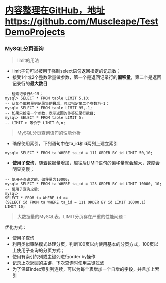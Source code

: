 # [内容整理在GitHub，地址https://github.com/Muscleape/TestDemoProjects](https://github.com/Muscleape/TestDemoProjects/tree/master/DataBase)
### MySQL分页查询

> limit的用法

- limit子句可以被用于强制select语句返回指定的记录数；
- 接受1个或2个整数常量做参数，第一个是返回记录行的**偏移量**，第二个是返回记录行的**最大数目**
```
-- 检索记录行6~15；
mysql> SELECT * FROM table LIMIT 5,10;
-- 从某个偏移量到记录集的最后，可以指定第二个参数为-1；
mysql> SELECT * FROM table LIMIT 95,-1;
-- 如果只给定一个参数，表示返回的作答记录行数目;
mysql> SELECT * FROM table LIMIT 5; 
-- LIMIT n 等价于 LIMIT 0,n;
```
> MySQL分页查询语句的性能分析

- 确保使用索引，下列语句中在ta_id和id两列上建立索引
```
mysql> SELECT * FROM ta WHERE ta_id = 111 ORDER BY id LIMIT 50,10;
```

- **使用子查询**，随着数据量增加，越往后LIMIT语句的偏移量就会越大，速度会明显变慢；
```
-- 使用子查询之前，偏移量为10000;
mysql> SELECT * FROM ta WHERE ta_id = 123 ORDER BY id LIMIT 10000, 10;
-- 使用子查询之后;
mysql>
SELECT * FROM ta WHERE id >=
(SELECT id FROM ta WHERE ta_id = 111 ORDER BY id LIMIT 10000,1)
LIMIT 10;
```

> 大数据量的MySQL表，LIMIT分页存在严重的性能问题：

优化方式：
- 使用子查询
- 利用类似策略模式处理分页，判断100页以内使用基本的分页方式，100页以上使用子查询的分页方式；
- 使用有索引的列或主键列进行order by操作
- 记录上次返回的主键，下次查询时使用主键过滤
- 为了保证index索引列连续，可以为每个表增加一个自增的字段，并且加上索引
